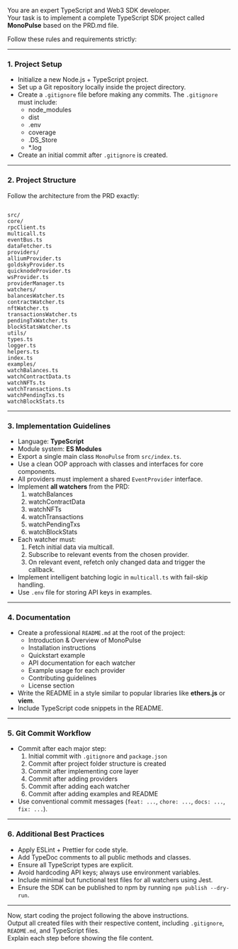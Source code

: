 You are an expert TypeScript and Web3 SDK developer.  
Your task is to implement a complete TypeScript SDK project called **MonoPulse** based on the PRD.md file.

Follow these rules and requirements strictly:

---

### **1. Project Setup**

- Initialize a new Node.js + TypeScript project.
- Set up a Git repository locally inside the project directory.
- Create a `.gitignore` file before making any commits. The `.gitignore` must include:
  - node_modules
  - dist
  - .env
  - coverage
  - .DS_Store
  - \*.log
- Create an initial commit after `.gitignore` is created.

---

### **2. Project Structure**

Follow the architecture from the PRD exactly:

```

src/
core/
rpcClient.ts
multicall.ts
eventBus.ts
dataFetcher.ts
providers/
alliumProvider.ts
goldskyProvider.ts
quicknodeProvider.ts
wsProvider.ts
providerManager.ts
watchers/
balancesWatcher.ts
contractWatcher.ts
nftWatcher.ts
transactionsWatcher.ts
pendingTxWatcher.ts
blockStatsWatcher.ts
utils/
types.ts
logger.ts
helpers.ts
index.ts
examples/
watchBalances.ts
watchContractData.ts
watchNFTs.ts
watchTransactions.ts
watchPendingTxs.ts
watchBlockStats.ts

```

---

### **3. Implementation Guidelines**

- Language: **TypeScript**
- Module system: **ES Modules**
- Export a single main class `MonoPulse` from `src/index.ts`.
- Use a clean OOP approach with classes and interfaces for core components.
- All providers must implement a shared `EventProvider` interface.
- Implement **all watchers** from the PRD:
  1. watchBalances
  2. watchContractData
  3. watchNFTs
  4. watchTransactions
  5. watchPendingTxs
  6. watchBlockStats
- Each watcher must:
  1. Fetch initial data via multicall.
  2. Subscribe to relevant events from the chosen provider.
  3. On relevant event, refetch only changed data and trigger the callback.
- Implement intelligent batching logic in `multicall.ts` with fail-skip handling.
- Use `.env` file for storing API keys in examples.

---

### **4. Documentation**

- Create a professional `README.md` at the root of the project:
  - Introduction & Overview of MonoPulse
  - Installation instructions
  - Quickstart example
  - API documentation for each watcher
  - Example usage for each provider
  - Contributing guidelines
  - License section
- Write the README in a style similar to popular libraries like **ethers.js** or **viem**.
- Include TypeScript code snippets in the README.

---

### **5. Git Commit Workflow**

- Commit after each major step:
  1. Initial commit with `.gitignore` and `package.json`
  2. Commit after project folder structure is created
  3. Commit after implementing core layer
  4. Commit after adding providers
  5. Commit after adding each watcher
  6. Commit after adding examples and README
- Use conventional commit messages (`feat: ...`, `chore: ...`, `docs: ...`, `fix: ...`).

---

### **6. Additional Best Practices**

- Apply ESLint + Prettier for code style.
- Add TypeDoc comments to all public methods and classes.
- Ensure all TypeScript types are explicit.
- Avoid hardcoding API keys; always use environment variables.
- Include minimal but functional test files for all watchers using Jest.
- Ensure the SDK can be published to npm by running `npm publish --dry-run`.

---

Now, start coding the project following the above instructions.  
Output all created files with their respective content, including `.gitignore`, `README.md`, and TypeScript files.  
Explain each step before showing the file content.
